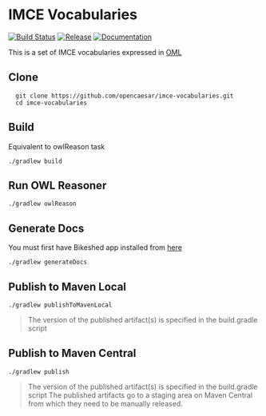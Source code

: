 # IMCE Vocabularies

[![Build Status](https://github.com/opencaesar/imce-vocabularies/actions/workflows/ci.yml/badge.svg)](https://github.com/opencaesar/imce-vocabularies/actions/workflows/ci.yml)
[![Release](https://img.shields.io/github/v/release/opencaesar/imce-vocabularies?label=Release)](https://github.com/opencaesar/imce-vocabularies/releases/latest)
[![Documentation](https://img.shields.io/badge/Documentation-HTML-orange)](https://www.opencaesar.io/imce-vocabularies/) 

This is a set of IMCE vocabularies expressed in [OML](https://github.com/opencaesar/oml)

## Clone
```
  git clone https://github.com/opencaesar/imce-vocabularies.git
  cd imce-vocabularies
```

## Build
Equivalent to owlReason task
```
./gradlew build
```

## Run OWL Reasoner
```
./gradlew owlReason
```

## Generate Docs
You must first have Bikeshed app installed from [here](https://tabatkins.github.io/bikeshed/#install-final)
```
./gradlew generateDocs
```

## Publish to Maven Local
```
./gradlew publishToMavenLocal
```
> The version of the published artifact(s) is specified in the build.gradle script

## Publish to Maven Central
```
./gradlew publish
```
> The version of the published artifact(s) is specified in the build.gradle script
> The published artifacts go to a staging area on Maven Central from which they need to be manually released.
